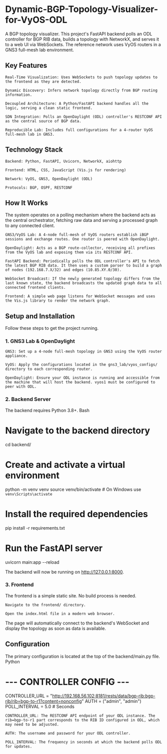 # Dynamic-BGP-Topology-Visualizer-for-VyOS-ODL
A BGP topology visualizer. This project's FastAPI backend polls an ODL controller for BGP RIB data, builds a topology with NetworkX, and serves it to a web UI via WebSockets. The reference network uses VyOS routers in a GNS3 full-mesh lab environment.

## Key Features

    Real-Time Visualization: Uses WebSockets to push topology updates to the frontend as they are detected.

    Dynamic Discovery: Infers network topology directly from BGP routing information.

    Decoupled Architecture: A Python/FastAPI backend handles all the logic, serving a clean static frontend.

    SDN Integration: Polls an OpenDaylight (ODL) controller's RESTCONF API as the central source of BGP data.

    Reproducible Lab: Includes full configurations for a 4-router VyOS full-mesh lab in GNS3.

## Technology Stack

    Backend: Python, FastAPI, Uvicorn, NetworkX, aiohttp

    Frontend: HTML, CSS, JavaScript (Vis.js for rendering)

    Network: VyOS, GNS3, OpenDaylight (ODL)

    Protocols: BGP, OSPF, RESTCONF

## How It Works

The system operates on a polling mechanism where the backend acts as the central orchestrator, fetching raw data and serving a processed graph to any connected client.

    GNS3/VyOS Lab: A 4-node full-mesh of VyOS routers establish iBGP sessions and exchange routes. One router is peered with OpenDaylight.

    OpenDaylight: Acts as a BGP route-collector, receiving all prefixes from the VyOS lab and exposing them via its RESTCONF API.

    FastAPI Backend: Periodically polls the ODL controller's API to fetch the latest BGP RIB data. It then uses a custom parser to build a graph of nodes (192.168.7.X/32) and edges (10.85.XY.0/30).

    WebSocket Broadcast: If the newly generated topology differs from the last known state, the backend broadcasts the updated graph data to all connected frontend clients.

    Frontend: A simple web page listens for WebSocket messages and uses the Vis.js library to render the network graph.

## Setup and Installation

Follow these steps to get the project running.

### 1. GNS3 Lab & OpenDaylight

    GNS3: Set up a 4-node full-mesh topology in GNS3 using the VyOS router appliance.

    VyOS: Apply the configurations located in the gns3_lab/vyos_configs/ directory to each corresponding router.

    OpenDaylight: Ensure your ODL instance is running and accessible from the machine that will host the backend. vyos1 must be configured to peer with ODL.

### 2. Backend Server

The backend requires Python 3.8+.
Bash

# Navigate to the backend directory
cd backend/

# Create and activate a virtual environment
python -m venv venv
source venv/bin/activate  # On Windows use `venv\Scripts\activate`

# Install the required dependencies
pip install -r requirements.txt

# Run the FastAPI server
uvicorn main:app --reload

The backend will now be running on http://127.0.0.1:8000.

### 3. Frontend

The frontend is a simple static site. No build process is needed.

    Navigate to the frontend/ directory.

    Open the index.html file in a modern web browser.

The page will automatically connect to the backend's WebSocket and display the topology as soon as data is available.

## Configuration

The primary configuration is located at the top of the backend/main.py file.
Python

# --- CONTROLLER CONFIG ---
CONTROLLER_URL = "http://192.168.56.102:8181/rests/data/bgp-rib:bgp-rib/rib=bgp-to-r1?content=nonconfig"
AUTH = ("admin", "admin")
POLL_INTERVAL = 5.0 # Seconds

    CONTROLLER_URL: The RESTCONF API endpoint of your ODL instance. The rib=bgp-to-r1 part corresponds to the RIB ID configured in ODL, which may need to be adjusted.

    AUTH: The username and password for your ODL controller.

    POLL_INTERVAL: The frequency in seconds at which the backend polls ODL for updates.

